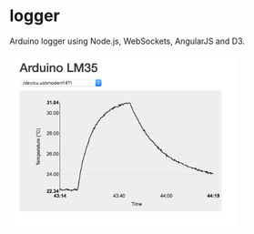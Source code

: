 # logger

Arduino logger using Node.js, WebSockets, AngularJS and D3.

<p><img src="https://raw.githubusercontent.com/pieterprovoost/logger/master/screenshot.png" width="400" /></p>
